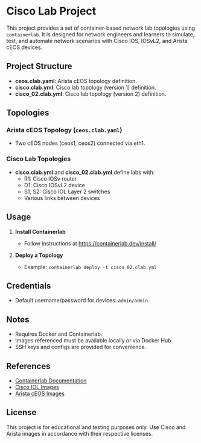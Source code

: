 # Cisco Lab Project

This project provides a set of container-based network lab topologies using `containerlab`. It is designed for network engineers and learners to simulate, test, and automate network scenarios with Cisco IOS, IOSvL2, and Arista cEOS devices.

## Project Structure

- **ceos.clab.yaml**: Arista cEOS topology definition.
- **cisco.clab.yml**: Cisco lab topology (version 1) definition.
- **cisco_02.clab.yml**: Cisco lab topology (version 2) definition.

## Topologies

### Arista cEOS Topology (`ceos.clab.yaml`)
- Two cEOS nodes (ceos1, ceos2) connected via eth1.

### Cisco Lab Topologies
- **cisco.clab.yml** and **cisco_02.clab.yml** define labs with:
  - R1: Cisco IOSv router
  - D1: Cisco IOSvL2 device
  - S1, S2: Cisco IOL Layer 2 switches
  - Various links between devices

## Usage

1. **Install Containerlab**
   - Follow instructions at https://containerlab.dev/install/

2. **Deploy a Topology**
   - Example: `containerlab deploy -t cisco_02.clab.yml`

## Credentials
- Default username/password for devices: `admin/admin`

## Notes
- Requires Docker and Containerlab.
- Images referenced must be available locally or via Docker Hub.
- SSH keys and configs are provided for convenience.

## References
- [Containerlab Documentation](https://containerlab.dev/)
- [Cisco IOL Images](https://github.com/vrnetlab/vrnetlab)
- [Arista cEOS Images](https://www.arista.com/en/)

## License
This project is for educational and testing purposes only. Use Cisco and Arista images in accordance with their respective licenses.
